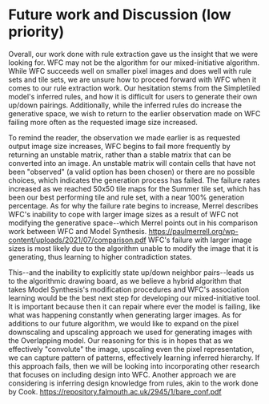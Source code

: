 # Future work and Discussion (low priority)


Overall, our work done with rule extraction gave us the insight that we were looking for. 
WFC may not be the algorithm for our mixed-initiative algorithm. 
While WFC succeeds well on smaller pixel images and does well with rule sets and tile sets, we are unsure how to proceed forward with WFC when it comes to our rule extraction work. 
Our hesitation stems from the Simpletiled model's inferred rules, and how it is difficult for users to generate their own up/down pairings.
Additionally, while the inferred rules do increase the generative space, we wish to return to the earlier observation made on WFC failing more often as the requested image size increased. 

To remind the reader, the observation we made earlier is as requested output image size increases, WFC begins to fail more frequently by returning an unstable matrix, rather than a stable matrix that can be converted into an image. 
An unstable matrix will contain cells that have not been "observed" (a valid option has been chosen) or there are no possible choices, which indicates the generation process has failed. 
The failure rates increased as we reached 50x50 tile maps for the Summer tile set, which has been our best performing tile and rule set, with a near 100% generation percentage. 
As for why the failure rate begins to increase, Merrel describes WFC's inability to cope with larger image sizes as a result of WFC not modifying the generative space--which Merrel points out in his comparison work between WFC and Model Synthesis.
https://paulmerrell.org/wp-content/uploads/2021/07/comparison.pdf 
WFC's failure with larger image sizes is most likely due to the algorithm unable to modify the image that it is generating, thus learning to higher contradiction states. 

This--and the inability to explicitly state up/down neighbor pairs--leads us to the algorithmic drawing board, as we believe a hybrid algorithm that takes Model Synthesis's modification procedures and WFC's association learning would be the best next step for developing our mixed-initiative tool.
It is important because then it can repair where ever the model is failing, like what was happening constantly when generating larger images.
As for additions to our future algorithm, we would like to expand on the pixel downscaling and upscaling approach we used for generating images with the Overlapping model.
Our reasoning for this is in hopes that as we effectively "convolute" the image, upscaling even the pixel representation, we can capture pattern of patterns, effectively learning inferred hierarchy. 
If this approach fails, then we will be looking into incorporating other research that focuses on including design into WFC.
Another approach we are considering is inferring design knowledge from rules, akin to the work done by Cook. https://repository.falmouth.ac.uk/2945/1/bare_conf.pdf 






